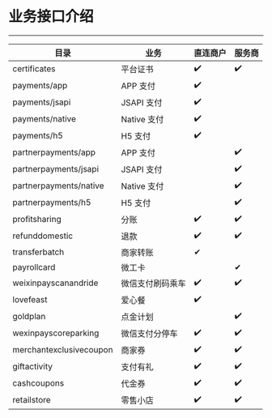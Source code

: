 # 业务接口介绍

---

| 目录 | 业务|直连商户|服务商|
| --- | --- | --- | --- |
| certificates | 平台证书 | ✔️ | ✔️ |
| payments/app | APP 支付| ✔️ | |
| payments/jsapi | JSAPI 支付| ✔️ | |
| payments/native | Native 支付 | ✔️ | |
| payments/h5 | H5 支付| ✔️ | |
| partnerpayments/app | APP 支付| | ✔️ |
| partnerpayments/jsapi | JSAPI 支付| | ✔️|
| partnerpayments/native | Native 支付 ||✔️|
| partnerpayments/h5 | H5 支付||✔️|
| profitsharing | 分账|✔️|✔️|
| refunddomestic | 退款|✔️|✔️|
| transferbatch|商家转账|✔| |
| payrollcard|微工卡| |✔|
| weixinpayscanandride | 微信支付刷码乘车 |✔️|✔️|
| lovefeast | 爱心餐 |✔️||
| goldplan | 点金计划 ||✔️|
| wexinpayscoreparking | 微信支付分停车 |✔️|✔️|
| merchantexclusivecoupon | 商家券 |✔️|✔️|
| giftactivity | 支付有礼 |✔️|✔️|
| cashcoupons | 代金券 |✔️|✔️|
| retailstore | 零售小店 |✔️|✔️|
